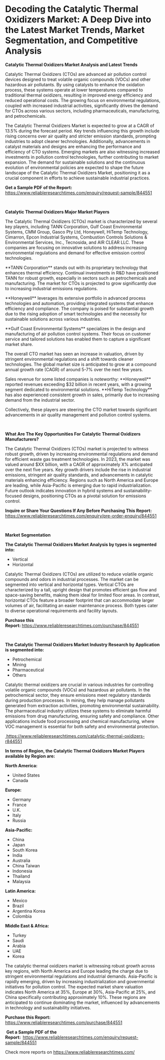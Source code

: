 <p><h1>Decoding the Catalytic Thermal Oxidizers Market: A Deep Dive into the Latest Market Trends, Market Segmentation, and Competitive Analysis</h1></p><p><strong>Catalytic Thermal Oxidizers Market Analysis and Latest Trends</strong></p>
<p><p>Catalytic Thermal Oxidizers (CTOs) are advanced air pollution control devices designed to treat volatile organic compounds (VOCs) and other hazardous air pollutants. By using catalysts to enhance the oxidation process, these systems operate at lower temperatures compared to traditional thermal oxidizers, resulting in improved energy efficiency and reduced operational costs. The growing focus on environmental regulations, coupled with increased industrial activities, significantly drives the demand for CTOs across various sectors, including pharmaceuticals, manufacturing, and petrochemicals.</p><p>The Catalytic Thermal Oxidizers Market is expected to grow at a CAGR of 13.5% during the forecast period. Key trends influencing this growth include rising concerns over air quality and stricter emission standards, prompting industries to adopt cleaner technologies. Additionally, advancements in catalyst materials and designs are enhancing the performance and efficiency of CTO systems. Emerging markets are also witnessing increased investments in pollution control technologies, further contributing to market expansion. The demand for sustainable solutions and the continuous evolution of environmental policies are expected to shape the future landscape of the Catalytic Thermal Oxidizers Market, positioning it as a crucial component in efforts to achieve sustainable industrial practices.</p></p>
<p><strong>Get a Sample PDF of the Report:&nbsp;</strong> <a href="https://www.reliableresearchtimes.com/enquiry/request-sample/844551?utm_campaign=2267&utm_medium=2&utm_source=Github&utm_content=ia&utm_term=10042025&utm_id=catalytic-thermal-oxidizers">https://www.reliableresearchtimes.com/enquiry/request-sample/844551</a></p>
<p>&nbsp;</p>
<p><strong>Catalytic Thermal Oxidizers Major Market Players</strong></p>
<p><p>The Catalytic Thermal Oxidizers (CTOs) market is characterized by several key players, including TANN Corporation, Gulf Coast Environmental Systems, CMM Group, Gasco Pty Ltd, Honeywell, HiTemp Technology, Cimarron, Epcon Industrial Systems, Combustion Controls Solutions & Environmental Services, Inc., Tecnosida, and AIR CLEAR LLC. These companies are focusing on innovative solutions to address increasing environmental regulations and demand for effective emission control technologies.</p><p>**TANN Corporation** stands out with its proprietary technology that enhances thermal efficiency. Continual investments in R&D have positioned TANN for robust growth, especially in sectors such as petrochemicals and manufacturing. The market for CTOs is projected to grow significantly due to increasing industrial emissions regulations.</p><p>**Honeywell** leverages its extensive portfolio in advanced process technologies and automation, providing integrated systems that enhance efficiency and compliance. The company is poised for substantial growth due to the rising adoption of smart technologies and the necessity for sustainable solutions across various industries.</p><p>**Gulf Coast Environmental Systems** specializes in the design and manufacturing of air pollution control systems. Their focus on customer service and tailored solutions has enabled them to capture a significant market share.</p><p>The overall CTO market has seen an increase in valuation, driven by stringent environmental regulations and a shift towards cleaner technologies. The global market size is anticipated to grow at a compound annual growth rate (CAGR) of around 5-7% over the next few years.</p><p>Sales revenue for some listed companies is noteworthy: **Honeywell** reported revenues exceeding $32 billion in recent years, with a growing segment dedicated to environmental solutions. **HiTemp Technology** has also experienced consistent growth in sales, primarily due to increasing demand from the industrial sector.</p><p>Collectively, these players are steering the CTO market towards significant advancements in air quality management and pollution control systems.</p></p>
<p>&nbsp;</p>
<p><strong>What Are The Key Opportunities For Catalytic Thermal Oxidizers Manufacturers?</strong></p>
<p><p>The Catalytic Thermal Oxidizers (CTOs) market is projected to witness robust growth, driven by increasing environmental regulations and demand for efficient waste gas treatment technologies. In 2023, the market was valued around $XX billion, with a CAGR of approximately X% anticipated over the next five years. Key growth drivers include the rise in industrial emissions, stringent air quality standards, and advancements in catalytic materials enhancing efficiency. Regions such as North America and Europe are leading, while Asia-Pacific is emerging due to rapid industrialization. Future outlook indicates innovation in hybrid systems and sustainability-focused designs, positioning CTOs as a pivotal solution for emissions control.</p></p>
<p><strong>Inquire or Share Your Questions If Any Before Purchasing This Report:</strong> <a href="https://www.reliableresearchtimes.com/enquiry/pre-order-enquiry/844551?utm_campaign=2267&utm_medium=2&utm_source=Github&utm_content=ia&utm_term=10042025&utm_id=catalytic-thermal-oxidizers">https://www.reliableresearchtimes.com/enquiry/pre-order-enquiry/844551</a></p>
<p>&nbsp;</p>
<p><strong>Market Segmentation</strong></p>
<p><strong>The Catalytic Thermal Oxidizers Market Analysis by types is segmented into:</strong></p>
<p><ul><li>Vertical</li><li>Horizontal</li></ul></p>
<p><p>Catalytic Thermal Oxidizers (CTOs) are utilized to reduce volatile organic compounds and odors in industrial processes. The market can be segmented into vertical and horizontal types. Vertical CTOs are characterized by a tall, upright design that promotes efficient gas flow and space-saving benefits, making them ideal for limited floor areas. In contrast, horizontal CTOs feature a broader footprint that can accommodate larger volumes of air, facilitating an easier maintenance process. Both types cater to diverse operational requirements and facility layouts.</p></p>
<p><strong>Purchase this Report:&nbsp;</strong><a href="https://www.reliableresearchtimes.com/purchase/844551?utm_campaign=2267&utm_medium=2&utm_source=Github&utm_content=ia&utm_term=10042025&utm_id=catalytic-thermal-oxidizers">https://www.reliableresearchtimes.com/purchase/844551</a></p>
<p>&nbsp;</p>
<p><strong>The Catalytic Thermal Oxidizers Market Industry Research by Application is segmented into:</strong></p>
<p><ul><li>Petrochemical</li><li>Mining</li><li>Pharmaceutical</li><li>Others</li></ul></p>
<p><p>Catalytic thermal oxidizers are crucial in various industries for controlling volatile organic compounds (VOCs) and hazardous air pollutants. In the petrochemical sector, they ensure emissions meet regulatory standards during production processes. In mining, they help manage pollutants generated from extraction activities, promoting environmental sustainability. The pharmaceutical industry utilizes these systems to eliminate harmful emissions from drug manufacturing, ensuring safety and compliance. Other applications include food processing and chemical manufacturing, where VOC management is essential for both safety and environmental protection.</p></p>
<p><a href="https://www.reliableresearchtimes.com/catalytic-thermal-oxidizers-r844551?utm_campaign=2267&utm_medium=2&utm_source=Github&utm_content=ia&utm_term=10042025&utm_id=catalytic-thermal-oxidizers">&nbsp;https://www.reliableresearchtimes.com/catalytic-thermal-oxidizers-r844551</a></p>
<p><strong>In terms of Region, the Catalytic Thermal Oxidizers Market Players available by Region are:</strong></p>
<p>
    <p> <strong> North America: </strong>
        <ul>
            <li>United States</li>
            <li>Canada</li>
        </ul>
        </p> 
    <p> <strong> Europe: </strong>
        <ul>
            <li>Germany</li>
            <li>France</li>
            <li>U.K.</li>
            <li>Italy</li>
            <li>Russia</li>
        </ul>
        </p> 
    <p> <strong> Asia-Pacific: </strong>
        <ul>
            <li>China</li>
            <li>Japan</li>
            <li>South Korea</li>
            <li>India</li>
            <li>Australia</li>
            <li>China Taiwan</li>
            <li>Indonesia</li>
            <li>Thailand</li>
            <li>Malaysia</li>
        </ul>
        </p> 
    <p> <strong> Latin America: </strong>
        <ul>
            <li>Mexico</li>
            <li>Brazil</li>
            <li>Argentina Korea</li>
            <li>Colombia</li>
        </ul>
        </p> 
    <p> <strong> Middle East & Africa: </strong>
        <ul>
            <li>Turkey</li>
            <li>Saudi</li>
            <li>Arabia</li>
            <li>UAE</li>
            <li>Korea</li>
        </ul>
    </p>
    </p>
<p><p>The catalytic thermal oxidizers market is witnessing robust growth across key regions, with North America and Europe leading the charge due to stringent environmental regulations and industrial demands. Asia-Pacific is rapidly emerging, driven by increasing industrialization and governmental initiatives for pollution control. The expected market share valuation indicates North America at 35%, Europe at 30%, Asia-Pacific at 25%, and China specifically contributing approximately 10%. These regions are anticipated to continue dominating the market, influenced by advancements in technology and sustainability initiatives.</p></p>
<p><strong>Purchase this Report: </strong><a href="https://www.reliableresearchtimes.com/purchase/844551?utm_campaign=2267&utm_medium=2&utm_source=Github&utm_content=ia&utm_term=10042025&utm_id=catalytic-thermal-oxidizers">https://www.reliableresearchtimes.com/purchase/844551</a></p>
<p>&nbsp;<strong>Get a Sample PDF of the Report:&nbsp;&nbsp;</strong><a href="https://www.reliableresearchtimes.com/enquiry/request-sample/844551?utm_campaign=2267&utm_medium=2&utm_source=Github&utm_content=ia&utm_term=10042025&utm_id=catalytic-thermal-oxidizers">https://www.reliableresearchtimes.com/enquiry/request-sample/844551</a></p>
<p><strong></strong></p>
<p>Check more reports on <a href="https://www.reliableresearchtimes.com/?utm_campaign=2267&utm_medium=2&utm_source=Github&utm_content=ia&utm_term=10042025&utm_id=catalytic-thermal-oxidizers">https://www.reliableresearchtimes.com/</a></p>
